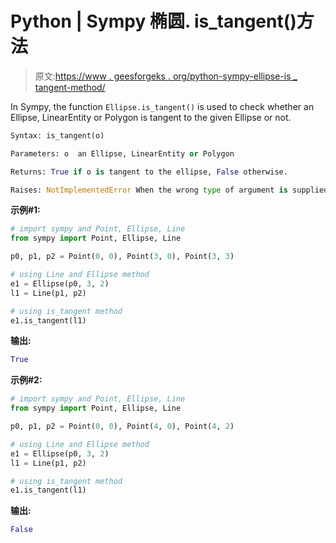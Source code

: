 # Python | Sympy 椭圆. is_tangent()方法

> 原文:[https://www . geesforgeks . org/python-sympy-ellipse-is _ tangent-method/](https://www.geeksforgeeks.org/python-sympy-ellipse-is_tangent-method/)

In Sympy, the function `Ellipse.is_tangent()` is used to check whether an Ellipse, LinearEntity or Polygon is tangent to the given Ellipse or not.

```py
Syntax: is_tangent(o)

Parameters: o  an Ellipse, LinearEntity or Polygon

Returns: True if o is tangent to the ellipse, False otherwise.

Raises: NotImplementedError When the wrong type of argument is supplied.
```

**示例#1:**

```py
# import sympy and Point, Ellipse, Line
from sympy import Point, Ellipse, Line

p0, p1, p2 = Point(0, 0), Point(3, 0), Point(3, 3)

# using Line and Ellipse method
e1 = Ellipse(p0, 3, 2)
l1 = Line(p1, p2)

# using is_tangent method
e1.is_tangent(l1)
```

**输出:**

```py
True
```

**示例#2:**

```py
# import sympy and Point, Ellipse, Line
from sympy import Point, Ellipse, Line

p0, p1, p2 = Point(0, 0), Point(4, 0), Point(4, 2)

# using Line and Ellipse method
e1 = Ellipse(p0, 3, 2)
l1 = Line(p1, p2)

# using is_tangent method
e1.is_tangent(l1)
```

**输出:**

```py
False
```